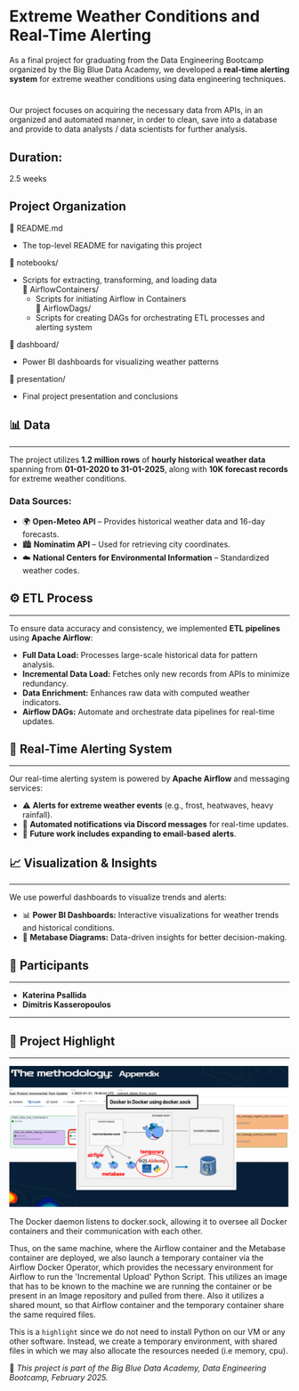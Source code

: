 # Extreme Weather Conditions and Real-Time Alerting

As a final project for graduating from the Data Engineering Bootcamp organized by the Big Blue Data Academy, we developed a **real-time 
alerting system** for extreme weather conditions using data engineering techniques. 
#
Our project focuses on acquiring the necessary data from APIs, in an organized and automated manner, in order to clean, save into a database and provide to data analysts / data scientists for further analysis.

## Duration:  
2.5 weeks   

## Project Organization  

📄 README.md  
  - The top-level README for navigating this project  

📂 notebooks/  
  - Scripts for extracting, transforming, and loading data  
  📂 AirflowContainers/  
    - Scripts for initiating Airflow in Containers  
  📂 AirflowDags/  
    - Scripts for creating DAGs for orchestrating ETL processes and alerting system  

📂 dashboard/  
  - Power BI dashboards for visualizing weather patterns  

📂 presentation/  
  - Final project presentation and conclusions  


## 📊 **Data**  
___
The project utilizes **1.2 million rows** of **hourly historical weather data** spanning from **01-01-2020 to 31-01-2025**, along with **10K forecast records** for extreme weather conditions.

### **Data Sources:**
- 🌍 **Open-Meteo API** – Provides historical weather data and 16-day forecasts.
- 🏙️ **Nominatim API** – Used for retrieving city coordinates.
- ☁️ **National Centers for Environmental Information** – Standardized weather codes.

## ⚙️ **ETL Process**  
___
To ensure data accuracy and consistency, we implemented **ETL pipelines** using **Apache Airflow**:

- **Full Data Load:** Processes large-scale historical data for pattern analysis.
- **Incremental Data Load:** Fetches only new records from APIs to minimize redundancy.
- **Data Enrichment:** Enhances raw data with computed weather indicators.
- **Airflow DAGs:** Automate and orchestrate data pipelines for real-time updates.

## 🚨 **Real-Time Alerting System**  
___
Our real-time alerting system is powered by **Apache Airflow** and messaging services:

- ⚠️ **Alerts for extreme weather events** (e.g., frost, heatwaves, heavy rainfall).
- 📩 **Automated notifications via Discord messages** for real-time updates.
- 📧 **Future work includes expanding to email-based alerts**.

## 📈 **Visualization & Insights**  
___
We use powerful dashboards to visualize trends and alerts:

- 📊 **Power BI Dashboards:** Interactive visualizations for weather trends and historical conditions.
- 📡 **Metabase Diagrams:** Data-driven insights for better decision-making.


## 👥 **Participants**  
___
- **Katerina Psallida**  
- **Dimitris Kasseropoulos**  

---

## 🌟 Project Highlight  
___  

![Project Snapshot](presentation/Highlight.png)  

The Docker daemon listens to docker.sock, allowing it to oversee all Docker containers and their communication with each other.

Thus, on the same machine, where the Airflow container and the Metabase container are deployed,  we also launch a temporary container via the Airflow Docker Operator, which provides the necessary environment for Airflow to run the 'Incremental Upload' Python Script. This utilizes an image that has to be known to the machine we are running the container or be present in an Image repository and pulled from there. Also it utilizes a shared mount, so that Airflow container and the temporary container share the same required files.

This is a `highlight` since we do not need to install Python on our VM or any other software. Instead, we create a temporary environment, with shared files in which we may also allocate the resources needed (i.e memory, cpu).


🚀 *This project is part of the Big Blue Data Academy, Data Engineering Bootcamp, February 2025.*




